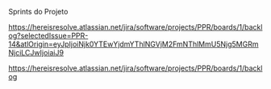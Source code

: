 


Sprints do Projeto

https://hereisresolve.atlassian.net/jira/software/projects/PPR/boards/1/backlog?selectedIssue=PPR-14&atlOrigin=eyJpIjoiNjk0YTEwYjdmYThlNGVjM2FmNThlMmU5Njg5MGRmNjciLCJwIjoiaiJ9

https://hereisresolve.atlassian.net/jira/software/projects/PPR/boards/1/backlog
